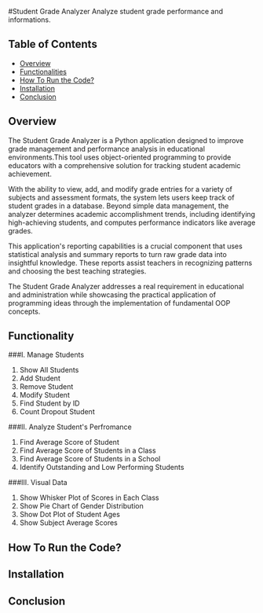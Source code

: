 #Student Grade Analyzer
Analyze student grade performance and informations.

## Table of Contents
- [Overview](##overview)
- [Functionalities](##functionalities)
- [How To Run the Code?](##how_to_run_code)
- [Installation](##installation)
- [Conclusion](##conclusion)

## Overview
The Student Grade Analyzer is a Python application designed to improve grade management and performance analysis in educational environments.This tool uses object-oriented programming to provide educators with a comprehensive solution for tracking student academic achievement. 

With the ability to view, add, and modify grade entries for a variety of subjects and assessment formats, the system lets users keep track of student grades in a database. Beyond simple data management, the analyzer determines academic accomplishment trends, including identifying high-achieving students, and computes performance indicators like average grades.

This application's reporting capabilities is a crucial component that uses statistical analysis and summary reports to turn raw grade data into insightful knowledge. These reports assist teachers in recognizing patterns and choosing the best teaching strategies. 

The Student Grade Analyzer addresses a real requirement in educational and administration while showcasing the practical application of programming ideas through the implementation of fundamental OOP concepts.

## Functionality
###I. Manage Students
  1. Show All Students
  2. Add Student
  3. Remove Student
  4. Modify Student
  5. Find Student by ID
  6. Count Dropout Student

###II. Analyze Student's Perfromance
  1. Find Average Score of Student
  2. Find Average Score of Students in a Class
  3. Find Average Score of Students in a School
  4. Identify Outstanding and Low Performing Students

###III. Visual Data
  1. Show Whisker Plot of Scores in Each Class
  2. Show Pie Chart of Gender Distribution
  3. Show Dot Plot of Student Ages
  4. Show Subject Average Scores

## How To Run the Code?

## Installation

## Conclusion
